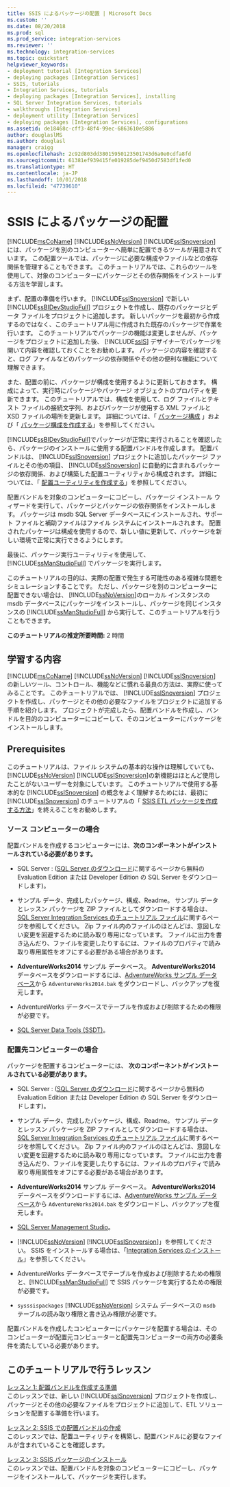 ```yaml
---
title: SSIS によるパッケージの配置 | Microsoft Docs
ms.custom: ''
ms.date: 08/20/2018
ms.prod: sql
ms.prod_service: integration-services
ms.reviewer: ''
ms.technology: integration-services
ms.topic: quickstart
helpviewer_keywords:
- deployment tutorial [Integration Services]
- deploying packages [Integration Services]
- SSIS, tutorials
- Integration Services, tutorials
- deploying packages [Integration Services], installing
- SQL Server Integration Services, tutorials
- walkthroughs [Integration Services]
- deployment utility [Integration Services]
- deploying packages [Integration Services], configurations
ms.assetid: de18468c-cff3-48f4-99ec-6863610e5886
author: douglaslMS
ms.author: douglasl
manager: craigg
ms.openlocfilehash: 2c92d803dd38015950123501743d6a0e0cdfa8fd
ms.sourcegitcommit: 61381ef939415fe019285def9450d7583df1fed0
ms.translationtype: HT
ms.contentlocale: ja-JP
ms.lasthandoff: 10/01/2018
ms.locfileid: "47739610"
---
```

# <a name="deploy-packages-with-ssis"></a>SSIS によるパッケージの配置
[!INCLUDE[msCoName](../includes/msconame-md.md)] [!INCLUDE[ssNoVersion](../includes/ssnoversion-md.md)] [!INCLUDE[ssISnoversion](../includes/ssisnoversion-md.md)] には、パッケージを別のコンピューターへ簡単に配置できるツールが用意されています。 この配置ツールでは、パッケージに必要な構成やファイルなどの依存関係を管理することもできます。 このチュートリアルでは、これらのツールを使用して、対象のコンピューターにパッケージとその依存関係をインストールする方法を学習します。    
    
まず、配置の準備を行います。 [!INCLUDE[ssISnoversion](../includes/ssisnoversion-md.md)] で新しい [!INCLUDE[ssBIDevStudioFull](../includes/ssbidevstudiofull-md.md)] プロジェクトを作成し、既存のパッケージとデータ ファイルをプロジェクトに追加します。 新しいパッケージを最初から作成するのではなく、このチュートリアル用に作成された既存のパッケージで作業を行います。 このチュートリアルでパッケージの機能は変更しませんが、パッケージをプロジェクトに追加した後、 [!INCLUDE[ssIS](../includes/ssis-md.md)] デザイナーでパッケージを開いて内容を確認しておくことをお勧めします。 パッケージの内容を確認すると、ログ ファイルなどのパッケージの依存関係やその他の便利な機能について理解できます。    
    
また、配置の前に、パッケージが構成を使用するように更新しておきます。 構成によって、実行時にパッケージやパッケージ オブジェクトのプロパティを更新できます。 このチュートリアルでは、構成を使用して、ログ ファイルとテキスト ファイルの接続文字列、およびパッケージが使用する XML ファイルと XSD ファイルの場所を更新します。 詳細については、「 [パッケージ構成](../integration-services/packages/package-configurations.md) 」および「 [パッケージ構成を作成する](../integration-services/packages/create-package-configurations.md)」を参照してください。    
    
[!INCLUDE[ssBIDevStudioFull](../includes/ssbidevstudiofull-md.md)]でパッケージが正常に実行されることを確認したら、パッケージのインストールに使用する配置バンドルを作成します。 配置バンドルは、 [!INCLUDE[ssISnoversion](../includes/ssisnoversion-md.md)] プロジェクトに追加したパッケージ ファイルとその他の項目、 [!INCLUDE[ssISnoversion](../includes/ssisnoversion-md.md)] に自動的に含まれるパッケージの依存関係、および構築した配置ユーティリティから構成されます。 詳細については、「 [配置ユーティリティを作成する](../integration-services/packages/create-a-deployment-utility.md)」を参照してください。    
    
配置バンドルを対象のコンピューターにコピーし、パッケージ インストール ウィザードを実行して、パッケージとパッケージの依存関係をインストールします。 パッケージは msdb SQL Server データベースにインストールされ、サポート ファイルと補助ファイルはファイル システムにインストールされます。 配置されたパッケージは構成を使用するので、新しい値に更新して、パッケージを新しい環境で正常に実行できるようにします。    
    
最後に、パッケージ実行ユーティリティを使用して、 [!INCLUDE[ssManStudioFull](../includes/ssmanstudiofull-md.md)] でパッケージを実行します。    
    
このチュートリアルの目的は、実際の配置で発生する可能性のある複雑な問題をシミュレーションすることです。 ただし、パッケージを別のコンピューターに配置できない場合は、 [!INCLUDE[ssNoVersion](../includes/ssnoversion-md.md)]のローカル インスタンスの msdb データベースにパッケージをインストールし、パッケージを同じインスタンスの [!INCLUDE[ssManStudioFull](../includes/ssmanstudiofull-md.md)] から実行して、このチュートリアルを行うこともできます。    

**このチュートリアルの推定所要時間:** 2 時間

## <a name="what-you-learn"></a>学習する内容    
[!INCLUDE[msCoName](../includes/msconame-md.md)] [!INCLUDE[ssNoVersion](../includes/ssnoversion-md.md)] [!INCLUDE[ssISnoversion](../includes/ssisnoversion-md.md)] の新しいツール、コントロール、機能などに慣れる最良の方法は、実際に使ってみることです。 このチュートリアルでは、 [!INCLUDE[ssISnoversion](../includes/ssisnoversion-md.md)] プロジェクトを作成し、パッケージとその他の必要なファイルをプロジェクトに追加する手順を紹介します。 プロジェクトが完成したら、配置バンドルを作成し、バンドルを目的のコンピューターにコピーして、そのコンピューターにパッケージをインストールします。    
    
## <a name="prerequisites"></a>Prerequisites    
このチュートリアルは、ファイル システムの基本的な操作は理解していても、 [!INCLUDE[ssNoVersion](../includes/ssnoversion-md.md)] [!INCLUDE[ssISnoversion](../includes/ssisnoversion-md.md)]の新機能はほとんど使用したことがないユーザーを対象にしています。 このチュートリアルで使用する基本的な [!INCLUDE[ssISnoversion](../includes/ssisnoversion-md.md)] の概念をよく理解するためには、最初に [!INCLUDE[ssISnoversion](../includes/ssisnoversion-md.md)] のチュートリアルの「 [SSIS ETL パッケージを作成する方法](../integration-services/ssis-how-to-create-an-etl-package.md)」を終えることをお勧めします。    
    
### <a name="on-the-source-computer"></a>ソース コンピューターの場合

配置バンドルを作成するコンピューターには、**次のコンポーネントがインストールされている必要があります。**

- SQL Server :  ([SQL Server のダウンロード](https://www.microsoft.com/sql-server/sql-server-downloads)に関するページから無料の Evaluation Edition または Developer Edition の SQL Server をダウンロードします)。

- サンプル データ、完成したパッケージ、構成、Readme。 サンプル データとレッスン パッケージを ZIP ファイルとしてダウンロードする場合は、[SQL Server Integration Services のチュートリアル ファイル](https://www.microsoft.com/download/details.aspx?id=56827)に関するページを参照してください。 Zip ファイル内のファイルのほとんどは、意図しない変更を回避するために読み取り専用になっています。 ファイルに出力を書き込んだり、ファイルを変更したりするには、ファイルのプロパティで読み取り専用属性をオフにする必要がある場合があります。

-   **AdventureWorks2014** サンプル データベース。 **AdventureWorks2014** データベースをダウンロードするには、[AdventureWorks サンプル データベース](https://github.com/Microsoft/sql-server-samples/releases/tag/adventureworks)から `AdventureWorks2014.bak` をダウンロードし、バックアップを復元します。  

-   AdventureWorks データベースでテーブルを作成および削除するための権限が必要です。
    
-   [SQL Server Data Tools (SSDT)](../ssdt/download-sql-server-data-tools-ssdt.md)。    
    
### <a name="on-the-destination-computer"></a>配置先コンピューターの場合

パッケージを配置するコンピューターには、 **次のコンポーネントがインストールされている必要があります。**    
    
- SQL Server :  ([SQL Server のダウンロード](https://www.microsoft.com/sql-server/sql-server-downloads)に関するページから無料の Evaluation Edition または Developer Edition の SQL Server をダウンロードします)。

- サンプル データ、完成したパッケージ、構成、Readme。 サンプル データとレッスン パッケージを ZIP ファイルとしてダウンロードする場合は、[SQL Server Integration Services のチュートリアル ファイル](https://www.microsoft.com/download/details.aspx?id=56827)に関するページを参照してください。 Zip ファイル内のファイルのほとんどは、意図しない変更を回避するために読み取り専用になっています。 ファイルに出力を書き込んだり、ファイルを変更したりするには、ファイルのプロパティで読み取り専用属性をオフにする必要がある場合があります。

-   **AdventureWorks2014** サンプル データベース。 **AdventureWorks2014** データベースをダウンロードするには、[AdventureWorks サンプル データベース](https://github.com/Microsoft/sql-server-samples/releases/tag/adventureworks)から `AdventureWorks2014.bak` をダウンロードし、バックアップを復元します。  
    
- [SQL Server Management Studio](../ssms/download-sql-server-management-studio-ssms.md)。    
    
-   [!INCLUDE[ssNoVersion](../includes/ssnoversion-md.md)] [!INCLUDE[ssISnoversion](../includes/ssisnoversion-md.md)]」を参照してください。 SSIS をインストールする場合は、「[Integration Services のインストール](install-windows/install-integration-services.md)」を参照してください。
    
-   AdventureWorks データベースでテーブルを作成および削除するための権限と、[!INCLUDE[ssManStudioFull](../includes/ssmanstudiofull-md.md)] で SSIS パッケージを実行するための権限が必要です。    
    
-   `sysssispackages` [!INCLUDE[ssNoVersion](../includes/ssnoversion-md.md)] システム データベースの `msdb` テーブルの読み取り権限と書き込み権限が必要です。    
    
配置バンドルを作成したコンピューターにパッケージを配置する場合は、そのコンピューターが配置元コンピューターと配置先コンピューターの両方の必要条件を満たしている必要があります。    
        
## <a name="lessons-in-this-tutorial"></a>このチュートリアルで行うレッスン    
[レッスン 1: 配置バンドルを作成する準備](../integration-services/lesson-1-preparing-to-create-the-deployment-bundle.md)    
このレッスンでは、新しい [!INCLUDE[ssISnoversion](../includes/ssisnoversion-md.md)] プロジェクトを作成し、パッケージとその他の必要なファイルをプロジェクトに追加して、ETL ソリューションを配置する準備を行います。    
    
[レッスン 2: SSIS での配置バンドルの作成](../integration-services/lesson-2-create-the-deployment-bundle-in-ssis.md)    
このレッスンでは、配置ユーティリティを構築し、配置バンドルに必要なファイルが含まれていることを確認します。    
    
[レッスン 3: SSIS パッケージのインストール](../integration-services/lesson-3-install-ssis-packages.md)    
このレッスンでは、配置バンドルを対象のコンピューターにコピーし、パッケージをインストールして、パッケージを実行します。    
    

